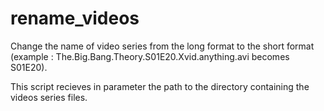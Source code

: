 # rename_videos

Change the name of video series from the long format to the short format 
(example : The.Big.Bang.Theory.S01E20.Xvid.anything.avi becomes S01E20).

This script recieves in parameter the path to the directory containing the videos series files.

